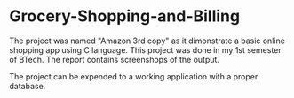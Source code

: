 # Grocery-Shopping-and-Billing
The project was named "Amazon 3rd copy" as it dimonstrate a basic online shopping app using C language. This project was done in my 1st semester of BTech. The report contains screenshops of the output. 
<p></p>
The project can be expended to a working application with a proper database.
